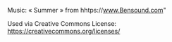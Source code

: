 Music: « Summer » from hhtps://www.Bensound.com"

Used via Creative Commons License: https://creativecommons.org/licenses/ 
